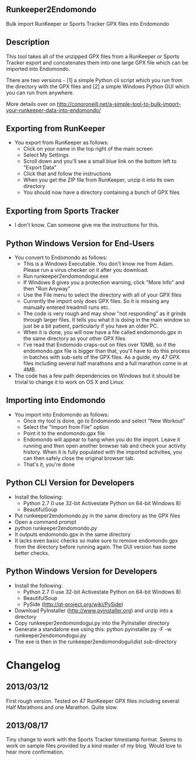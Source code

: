 Runkeeper2Endomondo
-------------------
Bulk import RunKeeper or Sports Tracker GPX files into Endomondo 

Description
-----------
This tool takes all of the unzipped GPX files from a RunKeeper or Sports Tracker export and concatenates them into one large GPX file which can be imported into Endomondo.

There are two versions - [1] a simple Python cli script which you run from the directory with the GPX files and [2] a simple Windows Python GUI which you can run from anywhere.

More details over on http://conoroneill.net/a-simple-tool-to-bulk-import-your-runkeeper-data-into-endomondo/

Exporting from RunKeeper
------------------------
* You export from RunKeeper as follows:
    * Click on your name in the top right of the main screen
    * Select My Settings
    * Scroll down and you'll see a small blue link on the bottom left to "Export Data"
    * Click that and follow the instructions
    * When you get the ZIP file from RunKeeper, unzip it into its own directory
	* You should now have a directory containing a bunch of GPX files

Exporting from Sports Tracker
-----------------------------
* I don't know. Can someone give me the instructions for this.
	
Python Windows Version for End-Users
------------------------------------
* You convert to Endomondo as follows:
    * This is a Windows Executable. You don't know me from Adam. Please run a virus checker on it after you download.
    * Run runkeeper2endomondogui.exe
    * If Windows 8 gives you a protection warning, click "More Info" and then "Run Anyway"	
	* Use the File menu to select the directory with all of your GPX files
    * Currently the import only does GPX files. So it is missing any manually entered treadmill runs etc.
    * The code is very rough and may show "not responding" as it grinds through larger files. It tells you what it is doing in the main window so just be a bit patient, particularly if you have an older PC.
	* When it is done, you will now have a file called endomondo.gpx in the same directory as your other GPX files
    * I've read that Endomodo craps-out on files over 10MB, so if the endomondo.gpx file is bigger than that, you'll have to do this process in batches with sub-sets of the GPX files. As a guide, my 47 GPX files including several half marathons and a full marathon come in at 4MB.
* The code has a few path dependencies on Windows but it should be trivial to change it to work on OS X and Linux. 

Importing into Endomondo
------------------------
* You import into Endomondo as follows:
	* Once my tool is done, go to Endomondo and select "New Workout"
	* Select the "Import from File" option
	* Point it to the endomondo.gpx file
    * Endomondo will appear to hang when you do the import. Leave it running and then open another browser tab and check your activity history. When it is fully populated with the imported activities, you can then safely close the original browser tab.
	* That's it, you're done

	
Python CLI Version for Developers
---------------------------------
* Install the following: 
    * Python 2.7 (I use 32-bit Activestate Python on 64-bit Windows 8)
	* BeautifulSoup
* Put runkeeper2endomondo.py in the same directory as the GPX files
* Open a command prompt
* python runkeeper2endomondo.py
* It outputs endomondo.gpx in the same directory
* It lacks even basic checks so make sure to remove endomondo.gpx from the directory before running again. The GUI version has some better checks.


Python Windows Version for Developers
------------------------------------
* Install the following:
    * Python 2.7 (I use 32-bit Activestate Python on 64-bit Windows 8)
	* BeautifulSoup
	* PySide (http://qt-project.org/wiki/PySide)
* Download PyInstaller (http://www.pyinstaller.org) and unzip into a directory
* Copy runkeeper2endomondogui.py into the PyInstaller directory
* Generate a standalone exe using this:   python pyinstaller.py -F -w runkeeper2endomondogui.py
* The exe is then in the runkeeper2endomondogui\dist sub-directory


Changelog
=========

2013/03/12
----------
First rough version. Tested on 47 RunKeeper GPX files including several Half Marathons and one Marathon. Quite slow. 

2013/08/17
----------
Tiny change to work with the Sports Tracker timestamp format. Seems to work on sample files provided by a kind reader of my blog. Would love to hear more confirmation.
